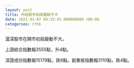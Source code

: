 ```yaml
---
layout: post
title: 內地股市初段變動不大
date: 2021-01-07 09:35:43.000000000 +08:00
categories: rthk
---
```


滬深股市在開市初段變動不大。

上證綜合指數報3555點，升4點。

深證成份指數報15179點，跌8點。創業板指數報3110點，跌4點。
